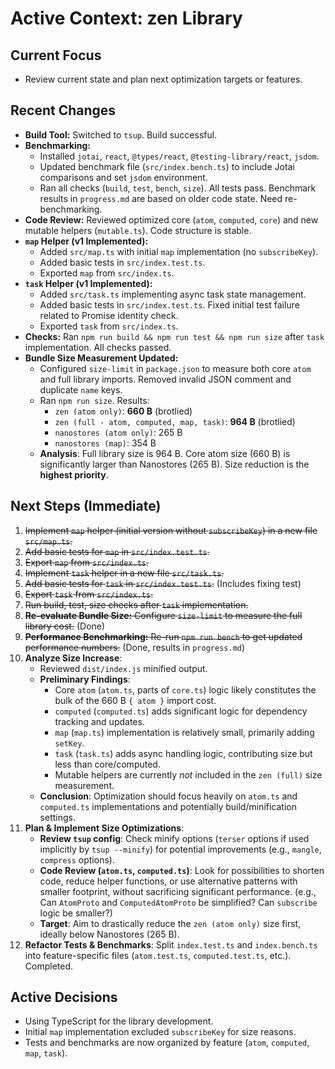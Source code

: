 # Active Context: zen Library

## Current Focus
- Review current state and plan next optimization targets or features.

## Recent Changes
- **Build Tool:** Switched to `tsup`. Build successful.
- **Benchmarking:**
    - Installed `jotai`, `react`, `@types/react`, `@testing-library/react`, `jsdom`.
    - Updated benchmark file (`src/index.bench.ts`) to include Jotai comparisons and set `jsdom` environment.
    - Ran all checks (`build`, `test`, `bench`, `size`). All tests pass. Benchmark results in `progress.md` are based on older code state. Need re-benchmarking.
- **Code Review:** Reviewed optimized core (`atom`, `computed`, `core`) and new mutable helpers (`mutable.ts`). Code structure is stable.
- **`map` Helper (v1 Implemented):**
    - Added `src/map.ts` with initial `map` implementation (no `subscribeKey`).
    - Added basic tests in `src/index.test.ts`.
    - Exported `map` from `src/index.ts`.
- **`task` Helper (v1 Implemented):**
    - Added `src/task.ts` implementing async task state management.
    - Added basic tests in `src/index.test.ts`. Fixed initial test failure related to Promise identity check.
    - Exported `task` from `src/index.ts`.
- **Checks:** Ran `npm run build && npm run test && npm run size` after `task` implementation. All checks passed.
- **Bundle Size Measurement Updated:**
    - Configured `size-limit` in `package.json` to measure both core `atom` and full library imports. Removed invalid JSON comment and duplicate `name` keys.
    - Ran `npm run size`. Results:
        - `zen (atom only)`: **660 B** (brotlied)
        - `zen (full - atom, computed, map, task)`: **964 B** (brotlied)
        - `nanostores (atom only)`: 265 B
        - `nanostores (map)`: 354 B
    - **Analysis**: Full library size is 964 B. Core atom size (660 B) is significantly larger than Nanostores (265 B). Size reduction is the **highest priority**.

## Next Steps (Immediate)
1.  ~~Implement `map` helper (initial version without `subscribeKey`) in a new file `src/map.ts`.~~
2.  ~~Add basic tests for `map` in `src/index.test.ts`.~~
3.  ~~Export `map` from `src/index.ts`.~~
4.  ~~Implement `task` helper in a new file `src/task.ts`.~~
5.  ~~Add basic tests for `task` in `src/index.test.ts`.~~ (Includes fixing test)
6.  ~~Export `task` from `src/index.ts`.~~
7.  ~~Run build, test, size checks after `task` implementation.~~
8.  ~~**Re-evaluate Bundle Size:** Configure `size-limit` to measure the full library cost.~~ (Done)
9.  ~~**Performance Benchmarking:** Re-run `npm run bench` to get updated performance numbers.~~ (Done, results in `progress.md`)
10. **Analyze Size Increase**:
    *   Reviewed `dist/index.js` minified output.
    *   **Preliminary Findings**:
        *   Core `atom` (`atom.ts`, parts of `core.ts`) logic likely constitutes the bulk of the 660 B `{ atom }` import cost.
        *   `computed` (`computed.ts`) adds significant logic for dependency tracking and updates.
        *   `map` (`map.ts`) implementation is relatively small, primarily adding `setKey`.
        *   `task` (`task.ts`) adds async handling logic, contributing size but less than core/computed.
        *   Mutable helpers are currently *not* included in the `zen (full)` size measurement.
    *   **Conclusion**: Optimization should focus heavily on `atom.ts` and `computed.ts` implementations and potentially build/minification settings.
11. **Plan & Implement Size Optimizations**:
    *   **Review `tsup` config**: Check minify options (`terser` options if used implicitly by `tsup --minify`) for potential improvements (e.g., `mangle`, `compress` options).
    *   **Code Review (`atom.ts`, `computed.ts`)**: Look for possibilities to shorten code, reduce helper functions, or use alternative patterns with smaller footprint, without sacrificing significant performance. (e.g., Can `AtomProto` and `ComputedAtomProto` be simplified? Can `subscribe` logic be smaller?)
    *   **Target**: Aim to drastically reduce the `zen (atom only)` size first, ideally below Nanostores (265 B).
12. **Refactor Tests & Benchmarks**: Split `index.test.ts` and `index.bench.ts` into feature-specific files (`atom.test.ts`, `computed.test.ts`, etc.). Completed.

## Active Decisions
- Using TypeScript for the library development.
- Initial `map` implementation excluded `subscribeKey` for size reasons.
- Tests and benchmarks are now organized by feature (`atom`, `computed`, `map`, `task`).
